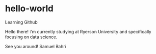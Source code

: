 # hello-world
Learning Github

Hello there! I'm currently studying at Ryerson University and specifically focusing on data science.

See you around!
Samuel Bahri
